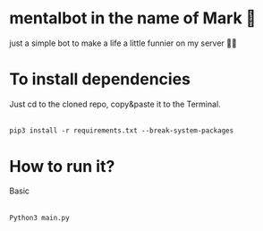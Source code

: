 # mentalbot in the name of Mark 🧠
just a simple bot to make a life a little funnier on my server 💃🏻

# To install dependencies
Just cd to the cloned repo, copy&paste it to the Terminal.
######
    pip3 install -r requirements.txt --break-system-packages

# How to run it?
Basic
######
    Python3 main.py
